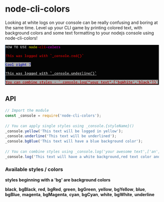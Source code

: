 # node-cli-colors

Looking at white logs on your console can be really confusing and boring at the same time.
Level up your CLI game by printing colored text, with background colors and some text formatting to your nodejs console using node-cli-colors!


![Example Logs using node-cli-colors](/node-cli-colors.PNG)

## API

```javascript
// Import the module
const _console = require('node-cli-colors');

// You can apply single styles using _console.{styleName}()
_console.yellow('This text will be logged in yellow');
_console.underline('This text will be underlined');
_console.bgBlue('This text will have a blue background color');

// You can combine styles using _console.log('your awesome text',['an','array','of','styles'])
_console.log('This text will have a white background,red text color and an underline',['bgWhite','red','underline']);
```

### Available styles / colors
**styles beginning with a 'bg' are background colors**

**black**,
**bgBlack**,
**red**,
**bgRed**,
**green**,
**bgGreen**,
**yellow**,
**bgYellow**,
**blue**,
**bgBlue**,
**magenta**,
**bgMagenta**,
**cyan**,
**bgCyan**,
**white**,
**bgWhite**,
**underline**

